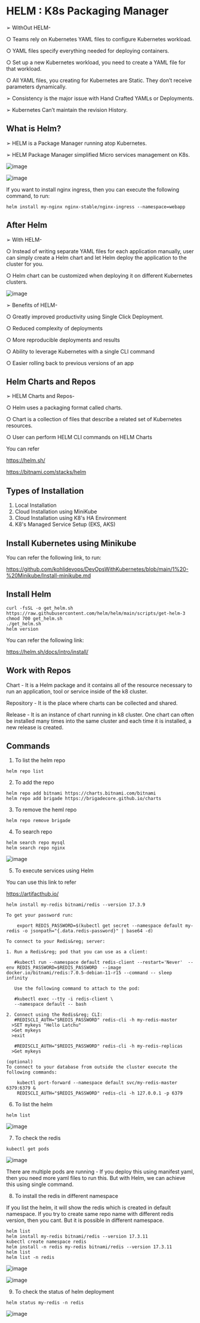 # HELM : K8s Packaging Manager

➢ WithOut HELM-

  ○ Teams rely on Kubernetes YAML files to configure Kubernetes workload.

  ○ YAML files specify everything needed for deploying containers.

  ○ Set up a new Kubernetes workload, you need to create a YAML file for that workload.

  ○ All YAML files, you creating for Kubernetes are Static. They don’t receive parameters dynamically.

➢ Consistency is the major issue with Hand Crafted YAMLs or Deployments.

➢ Kubernetes Can’t maintain the revision History.

## What is Helm?

➢ HELM is a Package Manager running atop Kubernetes.

➢ HELM Package Manager simplified Micro services management on K8s.

![image](https://github.com/user-attachments/assets/8064fd64-c5b7-4f32-bdfa-984eb551c2dc)

![image](https://github.com/user-attachments/assets/dd39e81a-3709-4c36-b3c7-fa1d1ed0d128)

If you want to install nginx ingress, then you can execute the following command, to run:

```
helm install my-nginx nginx-stable/nginx-ingress --namespace=webapp
```

## After Helm

➢ With HELM-

  ○ Instead of writing separate YAML files for each application manually, user can simply create a Helm chart and let Helm deploy the application to the cluster for you.

  ○ Helm chart can be customized when deploying it on different Kubernetes clusters.

![image](https://github.com/user-attachments/assets/c09dc1c0-7b98-4a1d-b853-edeebe6c274c)

➢ Benefits of HELM-

  ○ Greatly improved productivity using Single Click Deployment.
  
  ○ Reduced complexity of deployments

  ○ More reproducible deployments and results
  
  ○ Ability to leverage Kubernetes with a single CLI command
  
  ○ Easier rolling back to previous versions of an app

## Helm Charts and Repos

➢ HELM Charts and Repos-

  ○ Helm uses a packaging format called charts.

  ○ Chart is a collection of files that describe a related set of Kubernetes resources.

  ○ User can perform HELM CLI commands on HELM Charts

You can refer

https://helm.sh/

https://bitnami.com/stacks/helm

## Types of Installation

1. Local Installation
2. Cloud Installation using MiniKube
3. Cloud Installation using K8's HA Environment
4. K8's Managed Service Setup (EKS, AKS)

## Install Kubernetes using Minikube

You can refer the following link, to run:

https://github.com/kohlidevops/DevOpsWithKubernetes/blob/main/1%20-%20Minikube/Install-minikube.md

## Install Helm

```
curl -fsSL -o get_helm.sh https://raw.githubusercontent.com/helm/helm/main/scripts/get-helm-3
chmod 700 get_helm.sh
./get_helm.sh
helm version
```

You can refer the following link:

https://helm.sh/docs/intro/install/

## Work with Repos

Chart - It is a Helm package and it contains all of the resource necessary to run an application, tool or service inside of the k8 cluster.

Repository - It is the place where charts can be collected and shared.

Release - It is an instance of chart running in k8 cluster. One chart can often be installed many times into the same cluster and each time it is installed, a new release is created.

## Commands

1. To list the helm repo

```
helm repo list
```

2. To add the repo

```
helm repo add bitnami https://charts.bitnami.com/bitnami
helm repo add brigade https://brigadecore.github.io/charts
```

3. To remove the heml repo

```
helm repo remove brigade
```

4. To search repo

```
helm search repo mysql
helm search repo nginx
```

![image](https://github.com/user-attachments/assets/763a0beb-b9ba-43fe-98fa-520b4415c931)

5. To execute services using Helm

You can use this link to refer

https://artifacthub.io/

```
helm install my-redis bitnami/redis --version 17.3.9

To get your password run:

    export REDIS_PASSWORD=$(kubectl get secret --namespace default my-redis -o jsonpath="{.data.redis-password}" | base64 -d)

To connect to your Redis&reg; server:

1. Run a Redis&reg; pod that you can use as a client:

   #kubectl run --namespace default redis-client --restart='Never'  --env REDIS_PASSWORD=$REDIS_PASSWORD  --image docker.io/bitnami/redis:7.0.5-debian-11-r15 --command -- sleep infinity

   Use the following command to attach to the pod:

   #kubectl exec --tty -i redis-client \
   --namespace default -- bash

2. Connect using the Redis&reg; CLI:
   #REDISCLI_AUTH="$REDIS_PASSWORD" redis-cli -h my-redis-master
  >SET mykeys "Hello Latchu"
  >Get mykeys
  >exit
  
   #REDISCLI_AUTH="$REDIS_PASSWORD" redis-cli -h my-redis-replicas
  >Get mykeys

(optional)
To connect to your database from outside the cluster execute the following commands:

    kubectl port-forward --namespace default svc/my-redis-master 6379:6379 &
    REDISCLI_AUTH="$REDIS_PASSWORD" redis-cli -h 127.0.0.1 -p 6379
```

6. To list the helm

```
helm list
```

![image](https://github.com/user-attachments/assets/dc7eca8c-a704-4baf-8122-cd5cec76127b)

7. To check the redis

```
kubectl get pods
```

![image](https://github.com/user-attachments/assets/8cf84795-93eb-49f7-867e-9fe9131b014c)

There are multiple pods are running - If you deploy this using manifest yaml, then you need more yaml files to run this. But with Helm, we can achieve this using single command.

8. To install the redis in different namespace

If you list the helm, it will show the redis which is created in default namespace. If you try to create same repo name with different redis version, then you cant. But it is possible in different namespace.

```
helm list
helm install my-redis bitnami/redis --version 17.3.11
kubectl create namespace redis
helm install -n redis my-redis bitnami/redis --version 17.3.11
helm list
helm list -n redis
```

![image](https://github.com/user-attachments/assets/592a230f-988e-4cde-97c5-55fd6c3a5e8b)

![image](https://github.com/user-attachments/assets/91e037eb-48c8-42de-ba54-a384cb4d5894)

9. To check the status of helm deployment

```
helm status my-redis -n redis
```

![image](https://github.com/user-attachments/assets/f4c7f7b3-a1ba-4abd-94e8-8c75c1df7e42)
